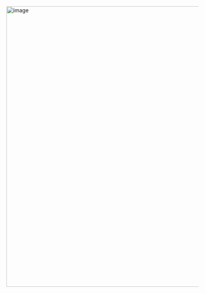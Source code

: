 <img width="737" alt="image" src="https://github.com/DerronOnefive/ArrayValue/assets/111064439/df9590d7-3a0c-42d6-be2a-74a2fb3d40ec">

